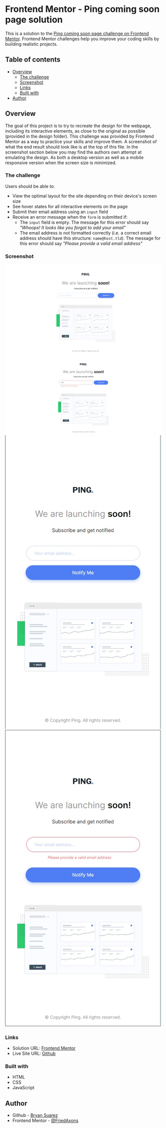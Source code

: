 # Frontend Mentor - Ping coming soon page solution

This is a solution to the [Ping coming soon page challenge on Frontend Mentor](https://www.frontendmentor.io/challenges/ping-single-column-coming-soon-page-5cadd051fec04111f7b848da). Frontend Mentor challenges help you improve your coding skills by building realistic projects.

## Table of contents

- [Overview](#overview)
  - [The challenge](#the-challenge)
  - [Screenshot](#screenshot)
  - [Links](#links)
  - [Built with](#built-with)
- [Author](#author)

## Overview

The goal of this project is to try to recreate the design for the webpage, including its interactive elements, as close to the original as possible (provided in the design folder). This challenge was provided by Frontend Mentor as a way to practice your skills and improve them. A screenshot of what the end result should look like is at the top of this file. In the screenshot section below you may find the authors own attempt at emulating the design. As both a desktop version as well as a mobile responsive version when the screen size is minimized.

### The challenge

Users should be able to:

- View the optimal layout for the site depending on their device's screen size
- See hover states for all interactive elements on the page
- Submit their email address using an `input` field
- Receive an error message when the `form` is submitted if:
  - The `input` field is empty. The message for this error should say *"Whoops! It looks like you forgot to add your email"*
  - The email address is not formatted correctly (i.e. a correct email address should have this structure: `name@host.tld`). The message for this error should say *"Please provide a valid email address"*

### Screenshot

![Completed Desktop Version](images/Screenshots/completed-desktop-version.jpg)
![Completed Desktop Version Error State](images/Screenshots/completed-desktop-version-error-state.jpg)
![Completed Mobile Version](images/Screenshots/completed-mobile-version.jpg)
![Complete Mobile Version Error State](images/Screenshots/completed-mobile-version-error-state.jpg)

### Links

- Solution URL: [Frontend Mentor](https://your-solution-url.com)
- Live Site URL: [Github](https://your-live-site-url.com)

### Built with

- HTML
- CSS
- JavaScript

## Author

- Github - [Bryan Suarez](https://www.github.com/FriedAxons)
- Frontend Mentor - [@FriedAxons](https://www.frontendmentor.io/profile/FriedAxons)
